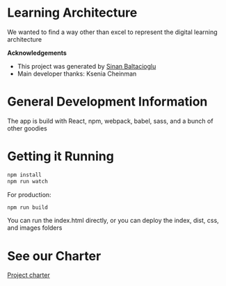 # Learning Architecture

We wanted to find a way other than excel to represent the digital learning architecture

**Acknowledgements**

* This project was generated by [Sinan Baltacioglu](https://medium.com/the-mighty-weasel)
* Main developer thanks: Ksenia Cheinman

# General Development Information

The app is build with React, npm, webpack, babel, sass, and a bunch of other goodies

# Getting it Running

```bash
npm install
npm run watch
```

For production:
```bash
npm run build
```

You can run the index.html directly, or you can deploy the index, dist, css, and images folders

# See our Charter

[Project charter](CHARTER.md)
